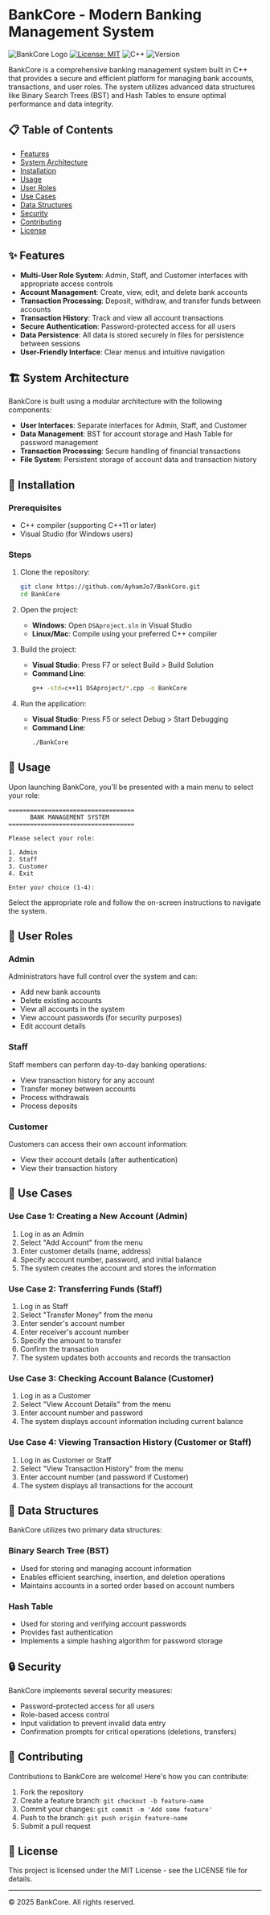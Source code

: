 # BankCore - Modern Banking Management System

![BankCore Logo](https://img.shields.io/badge/BankCore-Banking%20Management%20System-blue)
[![License: MIT](https://img.shields.io/badge/License-MIT-yellow.svg)](https://opensource.org/licenses/MIT)
![C++](https://img.shields.io/badge/C%2B%2B-00599C?style=flat&logo=c%2B%2B&logoColor=white)
![Version](https://img.shields.io/badge/Version-1.0.0-green)

BankCore is a comprehensive banking management system built in C++ that provides a secure and efficient platform for managing bank accounts, transactions, and user roles. The system utilizes advanced data structures like Binary Search Trees (BST) and Hash Tables to ensure optimal performance and data integrity.

## 📋 Table of Contents

- [Features](#features)
- [System Architecture](#system-architecture)
- [Installation](#installation)
- [Usage](#usage)
- [User Roles](#user-roles)
- [Use Cases](#use-cases)
- [Data Structures](#data-structures)
- [Security](#security)
- [Contributing](#contributing)
- [License](#license)

## ✨ Features

- **Multi-User Role System**: Admin, Staff, and Customer interfaces with appropriate access controls
- **Account Management**: Create, view, edit, and delete bank accounts
- **Transaction Processing**: Deposit, withdraw, and transfer funds between accounts
- **Transaction History**: Track and view all account transactions
- **Secure Authentication**: Password-protected access for all users
- **Data Persistence**: All data is stored securely in files for persistence between sessions
- **User-Friendly Interface**: Clear menus and intuitive navigation

## 🏗️ System Architecture

BankCore is built using a modular architecture with the following components:

- **User Interfaces**: Separate interfaces for Admin, Staff, and Customer
- **Data Management**: BST for account storage and Hash Table for password management
- **Transaction Processing**: Secure handling of financial transactions
- **File System**: Persistent storage of account data and transaction history

## 🔧 Installation

### Prerequisites

- C++ compiler (supporting C++11 or later)
- Visual Studio (for Windows users)

### Steps

1. Clone the repository:
   ```bash
   git clone https://github.com/AyhamJo7/BankCore.git
   cd BankCore
   ```

2. Open the project:
   - **Windows**: Open `DSAproject.sln` in Visual Studio
   - **Linux/Mac**: Compile using your preferred C++ compiler

3. Build the project:
   - **Visual Studio**: Press F7 or select Build > Build Solution
   - **Command Line**: 
     ```bash
     g++ -std=c++11 DSAproject/*.cpp -o BankCore
     ```

4. Run the application:
   - **Visual Studio**: Press F5 or select Debug > Start Debugging
   - **Command Line**: 
     ```bash
     ./BankCore
     ```

## 🚀 Usage

Upon launching BankCore, you'll be presented with a main menu to select your role:

```
===================================
      BANK MANAGEMENT SYSTEM       
===================================

Please select your role:

1. Admin
2. Staff
3. Customer
4. Exit

Enter your choice (1-4):
```

Select the appropriate role and follow the on-screen instructions to navigate the system.

## 👥 User Roles

### Admin

Administrators have full control over the system and can:

- Add new bank accounts
- Delete existing accounts
- View all accounts in the system
- View account passwords (for security purposes)
- Edit account details

### Staff

Staff members can perform day-to-day banking operations:

- View transaction history for any account
- Transfer money between accounts
- Process withdrawals
- Process deposits

### Customer

Customers can access their own account information:

- View their account details (after authentication)
- View their transaction history

## 📝 Use Cases

### Use Case 1: Creating a New Account (Admin)

1. Log in as an Admin
2. Select "Add Account" from the menu
3. Enter customer details (name, address)
4. Specify account number, password, and initial balance
5. The system creates the account and stores the information

### Use Case 2: Transferring Funds (Staff)

1. Log in as Staff
2. Select "Transfer Money" from the menu
3. Enter sender's account number
4. Enter receiver's account number
5. Specify the amount to transfer
6. Confirm the transaction
7. The system updates both accounts and records the transaction

### Use Case 3: Checking Account Balance (Customer)

1. Log in as a Customer
2. Select "View Account Details" from the menu
3. Enter account number and password
4. The system displays account information including current balance

### Use Case 4: Viewing Transaction History (Customer or Staff)

1. Log in as Customer or Staff
2. Select "View Transaction History" from the menu
3. Enter account number (and password if Customer)
4. The system displays all transactions for the account

## 🧮 Data Structures

BankCore utilizes two primary data structures:

### Binary Search Tree (BST)

- Used for storing and managing account information
- Enables efficient searching, insertion, and deletion operations
- Maintains accounts in a sorted order based on account numbers

### Hash Table

- Used for storing and verifying account passwords
- Provides fast authentication
- Implements a simple hashing algorithm for password storage

## 🔒 Security

BankCore implements several security measures:

- Password-protected access for all users
- Role-based access control
- Input validation to prevent invalid data entry
- Confirmation prompts for critical operations (deletions, transfers)

## 🤝 Contributing

Contributions to BankCore are welcome! Here's how you can contribute:

1. Fork the repository
2. Create a feature branch: `git checkout -b feature-name`
3. Commit your changes: `git commit -m 'Add some feature'`
4. Push to the branch: `git push origin feature-name`
5. Submit a pull request

## 📄 License

This project is licensed under the MIT License - see the LICENSE file for details.

---

© 2025 BankCore. All rights reserved.
